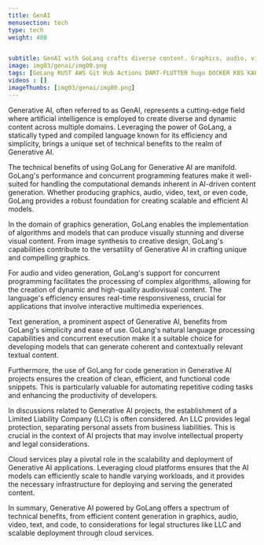 ```yaml
---
title: GenAI
menusection: tech
type: tech
weight: 400


subtitle: GenAI with GoLang crafts diverse content. Graphics, audio, video, text, code generation. LLC ensures legal structure. Cloud services ensure scalability.
image: img03/genai/img00.png
tags: [GoLang RUST AWS Git Hub Actions DART-FLUTTER hugo DOCKER K8S KAFKA ESP32]
videos : []
imageThumbs: [img03/genai/img00.png]
---
```

Generative AI, often referred to as GenAI, represents a cutting-edge field where artificial intelligence is employed to create diverse and dynamic content across multiple domains. Leveraging the power of GoLang, a statically typed and compiled language known for its efficiency and simplicity, brings a unique set of technical benefits to the realm of Generative AI.

The technical benefits of using GoLang for Generative AI are manifold. GoLang&#39;s performance and concurrent programming features make it well-suited for handling the computational demands inherent in AI-driven content generation. Whether producing graphics, audio, video, text, or even code, GoLang provides a robust foundation for creating scalable and efficient AI models.

In the domain of graphics generation, GoLang enables the implementation of algorithms and models that can produce visually stunning and diverse visual content. From image synthesis to creative design, GoLang&#39;s capabilities contribute to the versatility of Generative AI in crafting unique and compelling graphics.

For audio and video generation, GoLang&#39;s support for concurrent programming facilitates the processing of complex algorithms, allowing for the creation of dynamic and high-quality audiovisual content. The language&#39;s efficiency ensures real-time responsiveness, crucial for applications that involve interactive multimedia experiences.

Text generation, a prominent aspect of Generative AI, benefits from GoLang&#39;s simplicity and ease of use. GoLang&#39;s natural language processing capabilities and concurrent execution make it a suitable choice for developing models that can generate coherent and contextually relevant textual content.

Furthermore, the use of GoLang for code generation in Generative AI projects ensures the creation of clean, efficient, and functional code snippets. This is particularly valuable for automating repetitive coding tasks and enhancing the productivity of developers.

In discussions related to Generative AI projects, the establishment of a Limited Liability Company (LLC) is often considered. An LLC provides legal protection, separating personal assets from business liabilities. This is crucial in the context of AI projects that may involve intellectual property and legal considerations.

Cloud services play a pivotal role in the scalability and deployment of Generative AI applications. Leveraging cloud platforms ensures that the AI models can efficiently scale to handle varying workloads, and it provides the necessary infrastructure for deploying and serving the generated content.

In summary, Generative AI powered by GoLang offers a spectrum of technical benefits, from efficient content generation in graphics, audio, video, text, and code, to considerations for legal structures like LLC and scalable deployment through cloud services.
